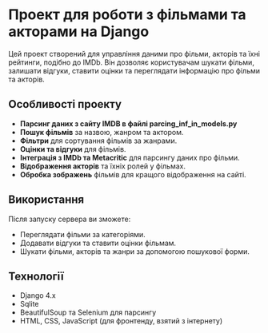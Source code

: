 # Проект для роботи з фільмами та акторами на Django

Цей проект створений для управління даними про фільми, акторів та їхні рейтинги, подібно до IMDb. Він дозволяє користувачам шукати фільми, залишати відгуки, ставити оцінки та переглядати інформацію про фільми та акторів.

## Особливості проекту
- **Парсинг даних з сайту IMDB в файлі parcing_inf_in_models.py**
- **Пошук фільмів** за назвою, жанром та актором.
- **Фільтри** для сортування фільмів за жанрами.
- **Оцінки та відгуки** для фільмів.
- **Інтеграція з IMDb та Metacritic** для парсингу даних про фільми.
- **Відображення акторів** та їхніх ролей у фільмах.
- **Обробка зображень** фільмів для кращого відображення на сайті.
  
## Використання

Після запуску сервера ви зможете:

- Переглядати фільми за категоріями.
- Додавати відгуки та ставити оцінки фільмам.
- Шукати фільми, акторів та жанри за допомогою пошукової форми.
  
## Технології

- Django 4.x
- Sqlite
- BeautifulSoup та Selenium для парсингу
- HTML, CSS, JavaScript (для фронтенду, взятий з інтернету)
  

